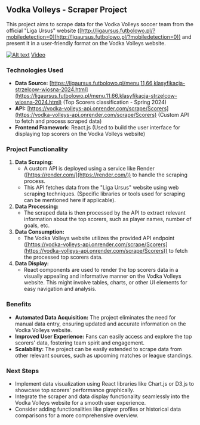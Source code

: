 ## Vodka Volleys - Scraper Project

This project aims to scrape data for the Vodka Volleys soccer team from the official "Liga Ursus" website ([http://ligaursus.futbolowo.pl/?mobiledetection=0](http://ligaursus.futbolowo.pl/?mobiledetection=0)) and present it in a user-friendly format on the Vodka Volleys website.

[![Alt text](https://img.youtube.com/vi/Fk-OZ0l4mvo/maxresdefault.jpg)](https://youtu.be/Fk-OZ0l4mvo)
[Video]()

### Technologies Used

* **Data Source:** [https://ligaursus.futbolowo.pl/menu,11,66,klasyfikacja-strzelcow-wiosna-2024.html](https://ligaursus.futbolowo.pl/menu,11,66,klasyfikacja-strzelcow-wiosna-2024.html) (Top Scorers classification - Spring 2024)
* **API:** [https://vodka-volleys-api.onrender.com/scrape/Scorers](https://vodka-volleys-api.onrender.com/scrape/Scorers) (Custom API to fetch and process scraped data)
* **Frontend Framework:** React.js (Used to build the user interface for displaying top scorers on the Vodka Volleys website)

### Project Functionality

1. **Data Scraping:**
    * A custom API is deployed using a service like Render ([https://render.com/](https://render.com/)) to handle the scraping process.
    * This API fetches data from the "Liga Ursus" website using web scraping techniques. (Specific libraries or tools used for scraping can be mentioned here if applicable).
2. **Data Processing:**
    * The scraped data is then processed by the API to extract relevant information about the top scorers, such as player names, number of goals, etc.
3. **Data Consumption:**
    * The Vodka Volleys website utilizes the provided API endpoint ([https://vodka-volleys-api.onrender.com/scrape/Scorers](https://vodka-volleys-api.onrender.com/scrape/Scorers)) to fetch the processed top scorers data.
4. **Data Display:**
    * React components are used to render the top scorers data in a visually appealing and informative manner on the Vodka Volleys website. This might involve tables, charts, or other UI elements for easy navigation and analysis.

### Benefits

* **Automated Data Acquisition:** The project eliminates the need for manual data entry, ensuring updated and accurate information on the Vodka Volleys website.
* **Improved User Experience:** Fans can easily access and explore the top scorers' data, fostering team spirit and engagement.
* **Scalability:** The project can be easily extended to scrape data from other relevant sources, such as upcoming matches or league standings.

### Next Steps

* Implement data visualization using React libraries like Chart.js or D3.js to showcase top scorers' performance graphically.
* Integrate the scraper and data display functionality seamlessly into the Vodka Volleys website for a smooth user experience.
* Consider adding functionalities like player profiles or historical data comparisons for a more comprehensive overview.
